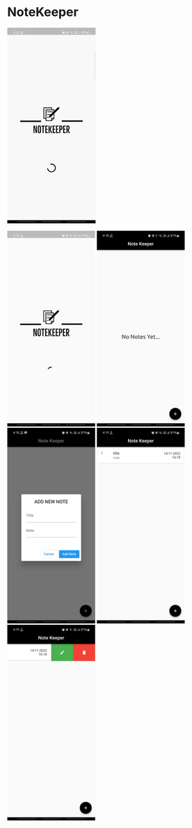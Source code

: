 # NoteKeeper

<img src="https://github.com/ParasRojiya/NoteKeeper_App/blob/master/assets/output/gif.gif" style="height:450px"/>

<img src="https://github.com/ParasRojiya/NoteKeeper_App/blob/master/assets/output/1.jpg" style="height:450px"/> <img src="https://github.com/ParasRojiya/NoteKeeper_App/blob/master/assets/output/2.jpg" style="height:450px"/>
<img src="https://github.com/ParasRojiya/NoteKeeper_App/blob/master/assets/output/3.jpg" style="height:450px"/> <img src="https://github.com/ParasRojiya/NoteKeeper_App/blob/master/assets/output/4.jpg" style="height:450px"/>
<img src="https://github.com/ParasRojiya/NoteKeeper_App/blob/master/assets/output/5.JPG" style="height:450px"/>
